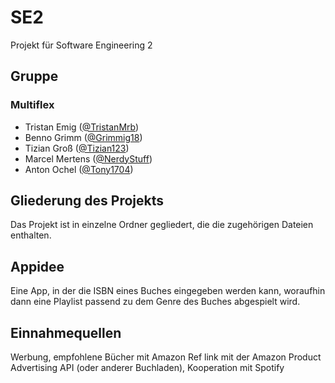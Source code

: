 # SE2
Projekt für Software Engineering 2

## Gruppe
### Multiflex 
* Tristan Emig ([@TristanMrb](https://github.com/TristanMrb))
* Benno Grimm ([@Grimmig18](https://github.com/Grimmig18)) 
* Tizian Groß ([@Tizian123](https://github.com/Tizian123))
* Marcel Mertens ([@NerdyStuff](https://github.com/NerdyStuff))
* Anton Ochel ([@Tony1704](https://github.com/Tony1704))

## Gliederung des Projekts
Das Projekt ist in einzelne Ordner gegliedert, die die zugehörigen Dateien enthalten.

## Appidee
Eine App, in der die ISBN eines Buches eingegeben werden kann, woraufhin dann eine Playlist passend zu dem Genre des Buches abgespielt wird.

## Einnahmequellen
Werbung, empfohlene Bücher mit Amazon Ref link mit der Amazon Product Advertising API (oder anderer Buchladen), Kooperation mit Spotify
